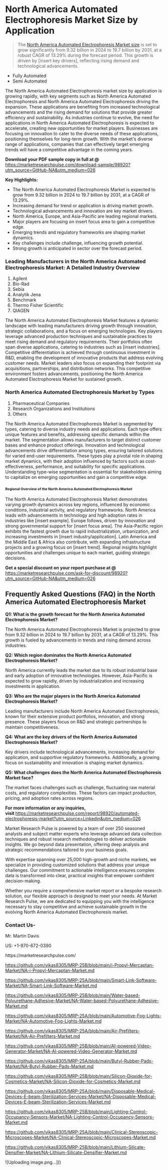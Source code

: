 
<h1>North America Automated Electrophoresis Market&nbsp;Size by Application</h1><blockquote><p>The <a href="https://marketresearchpulse.com/download-sample/98920?utm_source=GitHub-NA&amp;utm_medium=026">North America Automated Electrophoresis Market size</a> is set to grow significantly from 9.32 billion in 2024 to 19.7 billion by 2031, at a robust CAGR of 13.29% during the forecast period. This growth is driven by [insert key drivers], reflecting rising demand and technological advancements.</p></blockquote><ul><li>Fully Automated<li> Semi Automated</li></ul><p>The North America Automated Electrophoresis market size by application is growing rapidly, with key segments such as North America Automated Electrophoresis and North America Automated Electrophoresis driving the expansion. These applications are benefiting from increased technological advancements and the rising demand for solutions that provide greater efficiency and sustainability. As industries continue to evolve, the need for applications in North America Automated Electrophoresis is expected to accelerate, creating new opportunities for market players. Businesses are focusing on innovation to cater to the diverse needs of these applications, positioning themselves for long-term growth. With the market's diverse range of applications, companies that can effectively target emerging trends will have a competitive advantage in the coming years.</p><p><strong>Download your PDF sample copy in full at @ </strong><a href="https://marketresearchpulse.com/download-sample/98920?utm_source=GitHub-NA&amp;utm_medium=026">https://marketresearchpulse.com/download-sample/98920?utm_source=GitHub-NA&amp;utm_medium=026</a></p><p><strong>Key Highlights: </strong></p><ul><li>The North America Automated Electrophoresis Market is expected to grow from 9.32 billion in 2024 to 19.7 billion by 2031, at a CAGR of 13.29%.</li><li>Increasing demand for trend or application is driving market growth.</li><li>Technological advancements and innovation are key market drivers.</li><li>North America, Europe, and Asia-Pacific are leading regional markets.</li><li>Major players are focusing on insert focus area to gain a competitive edge.</li><li>Emerging trends and regulatory frameworks are shaping market dynamics.</li><li>Key challenges include challenge, influencing growth potential.</li><li>Strong growth is anticipated in sector over the forecast period.</li></ul><h3>Leading Manufacturers in the North America Automated Electrophoresis Market: A Detailed Industry Overview</h3><ol><li>Agilent</li><li>Bio-Rad</li><li>Sebia</li><li>Analytik Jena</li><li>Benchmark</li><li>Thermo Fisher Scientific</li><li>QIAGEN</li></ol><div class="flex max-w-full flex-col flex-grow"><div class="min-h-8 text-message flex w-full flex-col items-end gap-2 whitespace-normal break-words [.text-message+&amp;]:mt-5" dir="auto" data-message-author-role="assistant" data-message-id="fd8432e4-4910-450d-b182-61b7bfb0a01f" data-message-model-slug="gpt-4o"><div class="flex w-full flex-col gap-1 empty:hidden first:pt-[3px]"><div class="markdown prose w-full break-words dark:prose-invert light"><p>The North America Automated Electrophoresis Market features a dynamic landscape with leading manufacturers driving growth through innovation, strategic collaborations, and a focus on emerging technologies. Key players leverage advanced production techniques and sustainable practices to meet rising demand and regulatory requirements. Their portfolios often span diverse applications, catering to industries such as [insert industries]. Competitive differentiation is achieved through continuous investment in R&amp;D, enabling the development of innovative products that address evolving customer needs. Market leaders also focus on expanding their footprint via acquisitions, partnerships, and distribution networks. This competitive environment fosters advancements, positioning the North America Automated Electrophoresis Market for sustained growth.</p></div></div></div></div><h3>North America Automated Electrophoresis Market by Types</h3><ol><li>Pharmaceutical Companies<li> Research Organizations and Institutions<li> Others</li></ol><div class="flex max-w-full flex-col flex-grow"><div class="min-h-8 text-message flex w-full flex-col items-end gap-2 whitespace-normal break-words [.text-message+&amp;]:mt-5" dir="auto" data-message-author-role="assistant" data-message-id="084470be-0bb7-4664-bddf-5156b4f41249" data-message-model-slug="gpt-4o-mini"><div class="flex w-full flex-col gap-1 empty:hidden first:pt-[3px]"><div class="markdown prose w-full break-words dark:prose-invert light"><p>The North America Automated Electrophoresis Market is segmented by types, catering to diverse industry needs and applications. Each type offers unique features and benefits, addressing specific demands within the market. The segmentation allows manufacturers to target distinct customer bases and enhance product offerings. Innovation and technological advancements drive differentiation among types, ensuring tailored solutions for varied end-user requirements. These types play a pivotal role in shaping market dynamics, with their adoption influenced by factors such as cost-effectiveness, performance, and suitability for specific applications. Understanding type-wise segmentation is essential for stakeholders aiming to capitalize on emerging opportunities and gain a competitive edge.</p></div></div></div></div><h3><span style="font-size: 11px;">Regional Overview of the North America Automated Electrophoresis Market</span></h3><div class="flex max-w-full flex-col flex-grow"><div class="min-h-8 text-message flex w-full flex-col items-end gap-2 whitespace-normal break-words [.text-message+&amp;]:mt-5" dir="auto" data-message-author-role="assistant" data-message-id="e9038762-ce64-4e30-91c9-9bd413514231" data-message-model-slug="gpt-4o-mini"><div class="flex w-full flex-col gap-1 empty:hidden first:pt-[3px]"><div class="markdown prose w-full break-words dark:prose-invert light"><p>The North America Automated Electrophoresis Market demonstrates varying growth dynamics across key regions, influenced by economic conditions, industrial activity, and regulatory frameworks. North America leads with advancements in technology and high adoption rates in industries like [insert example]. Europe follows, driven by innovation and strong governmental support for [insert focus area]. The Asia-Pacific region exhibits the fastest growth due to rapid industrialization, urbanization, and increasing investments in [insert industry/application]. Latin America and the Middle East &amp; Africa also contribute, with expanding infrastructure projects and a growing focus on [insert trend]. Regional insights highlight opportunities and challenges unique to each market, guiding strategic decisions.</p></div></div></div></div><p><strong>Get a special discount on your report purchase at @ </strong><a href="https://marketresearchpulse.com/ask-for-discount/98920?utm_source=GitHub-NA&amp;utm_medium=026">https://marketresearchpulse.com/ask-for-discount/98920?utm_source=GitHub-NA&amp;utm_medium=026</a></p><h2>Frequently Asked Questions (FAQ) in the North America Automated Electrophoresis Market</h2><p><strong>Q1: What is the growth forecast for the North America Automated Electrophoresis Market?</strong></p><p>The North America Automated Electrophoresis Market is projected to grow from 9.32 billion in 2024 to 19.7 billion by 2031, at a CAGR of 13.29%. This growth is fueled by advancements in trends and rising demand across industries.</p><p><strong>Q2: Which region dominates the North America Automated Electrophoresis Market?</strong></p><p>North America currently leads the market due to its robust industrial base and early adoption of innovative technologies. However, Asia-Pacific is expected to grow rapidly, driven by industrialization and increasing investments in application.</p><p><strong>Q3: Who are the major players in the North America Automated Electrophoresis Market?</strong></p><p>Leading manufacturers include North America Automated Electrophoresis, known for their extensive product portfolios, innovation, and strong presence. These players focus on R&amp;D and strategic partnerships to maintain competitiveness.</p><p><strong>Q4: What are the key drivers of the North America Automated Electrophoresis Market?</strong></p><p>Key drivers include technological advancements, increasing demand for application, and supportive regulatory frameworks. Additionally, a growing focus on sustainability and innovation is shaping market dynamics.</p><p><strong>Q5: What challenges does the North America Automated Electrophoresis Market face?</strong></p><p>The market faces challenges such as challenge, fluctuating raw material costs, and regulatory complexities. These factors can impact production, pricing, and adoption rates across regions.</p><p><strong>For more information or any inquiries, visit&nbsp;</strong><a href="https://marketresearchpulse.com/report/98920/automated-electrophoresis-market?utm_source=Linkedin&utm_medium=026">https://marketresearchpulse.com/report/98920/automated-electrophoresis-market?utm_source=Linkedin&utm_medium=026</a></p><p>Market Research Pulse is powered by a team of over 250 seasoned analysts and subject matter experts who leverage advanced data collection techniques and robust research methodologies to deliver actionable insights. We go beyond data presentation, offering deep analysis and strategic recommendations tailored to your business goals.</p><p>With expertise spanning over 25,000 high-growth and niche markets, we specialize in providing customized solutions that address your unique challenges. Our commitment to actionable intelligence ensures complex data is transformed into clear, practical insights that empower confident decision-making.</p><p>Whether you require a comprehensive market report or a bespoke research solution, our flexible approach is designed to meet your needs. At Market Research Pulse, we are dedicated to equipping you with the intelligence necessary to stay competitive and achieve sustainable growth in the evolving North America Automated Electrophoresis market.</p><h3><strong>Contact Us-</strong></h3><p>Mr. Martin Davis</p><p>US: +1-970-672-0390</p><p>https://marketresearchpulse.com/</p><p><a href="https://github.com/vikas8305/MRP-25B/blob/main/i-Propyl-Mercaptan-Market/NA-i-Propyl-Mercaptan-Market.md">https://github.com/vikas8305/MRP-25B/blob/main/i-Propyl-Mercaptan-Market/NA-i-Propyl-Mercaptan-Market.md</a></p><p><a href="https://github.com/vikas8305/MRP-25A/blob/main/Smart-Link-Software-Market/NA-Smart-Link-Software-Market.md">https://github.com/vikas8305/MRP-25A/blob/main/Smart-Link-Software-Market/NA-Smart-Link-Software-Market.md</a></p><p><a href="https://github.com/vikas8305/MRP-25B/blob/main/Water-based-Polyurethane-Adhesive-Market/NA-Water-based-Polyurethane-Adhesive-Market.md">https://github.com/vikas8305/MRP-25B/blob/main/Water-based-Polyurethane-Adhesive-Market/NA-Water-based-Polyurethane-Adhesive-Market.md</a></p><p><a href="https://github.com/vikas8305/MRP-25A/blob/main/Automotive-Fog-Lights-Market/NA-Automotive-Fog-Lights-Market.md">https://github.com/vikas8305/MRP-25A/blob/main/Automotive-Fog-Lights-Market/NA-Automotive-Fog-Lights-Market.md</a></p><p><a href="https://github.com/vikas8305/MRP-25A/blob/main/Air-Prefilters-Market/NA-Air-Prefilters-Market.md">https://github.com/vikas8305/MRP-25A/blob/main/Air-Prefilters-Market/NA-Air-Prefilters-Market.md</a></p><p><a href="https://github.com/vikas8305/MRP-25B/blob/main/AI-powered-Video-Generator-Market/NA-AI-powered-Video-Generator-Market.md">https://github.com/vikas8305/MRP-25B/blob/main/AI-powered-Video-Generator-Market/NA-AI-powered-Video-Generator-Market.md</a></p><p><a href="https://github.com/vikas8305/MRP-25A/blob/main/Butyl-Rubber-Pads-Market/NA-Butyl-Rubber-Pads-Market.md">https://github.com/vikas8305/MRP-25A/blob/main/Butyl-Rubber-Pads-Market/NA-Butyl-Rubber-Pads-Market.md</a></p><p><a href="https://github.com/vikas8305/MRP-25B/blob/main/Silicon-Dioxide-for-Cosmetics-Market/NA-Silicon-Dioxide-for-Cosmetics-Market.md">https://github.com/vikas8305/MRP-25B/blob/main/Silicon-Dioxide-for-Cosmetics-Market/NA-Silicon-Dioxide-for-Cosmetics-Market.md</a></p><p><a href="https://github.com/vikas8305/MRP-25A/blob/main/Disposable-Medical-Devices-E-beam-Sterilization-Services-Market/NA-Disposable-Medical-Devices-E-beam-Sterilization-Services-Market.md">https://github.com/vikas8305/MRP-25A/blob/main/Disposable-Medical-Devices-E-beam-Sterilization-Services-Market/NA-Disposable-Medical-Devices-E-beam-Sterilization-Services-Market.md</a></p><p><a href="https://github.com/vikas8305/MRP-25B/blob/main/Lighting-Control-Occupancy-Sensors-Market/NA-Lighting-Control-Occupancy-Sensors-Market.md">https://github.com/vikas8305/MRP-25B/blob/main/Lighting-Control-Occupancy-Sensors-Market/NA-Lighting-Control-Occupancy-Sensors-Market.md</a></p><p><a href="https://github.com/vikas8305/MRP-25A/blob/main/Clinical-Stereoscopic-Microscopes-Market/NA-Clinical-Stereoscopic-Microscopes-Market.md">https://github.com/vikas8305/MRP-25A/blob/main/Clinical-Stereoscopic-Microscopes-Market/NA-Clinical-Stereoscopic-Microscopes-Market.md</a></p><p><a href="https://github.com/vikas8305/MRP-25B/blob/main/Lithium-Silicate-Densifier-Market/NA-Lithium-Silicate-Densifier-Market.md">https://github.com/vikas8305/MRP-25B/blob/main/Lithium-Silicate-Densifier-Market/NA-Lithium-Silicate-Densifier-Market.md</a></p>
![Uploading image.png…]()
